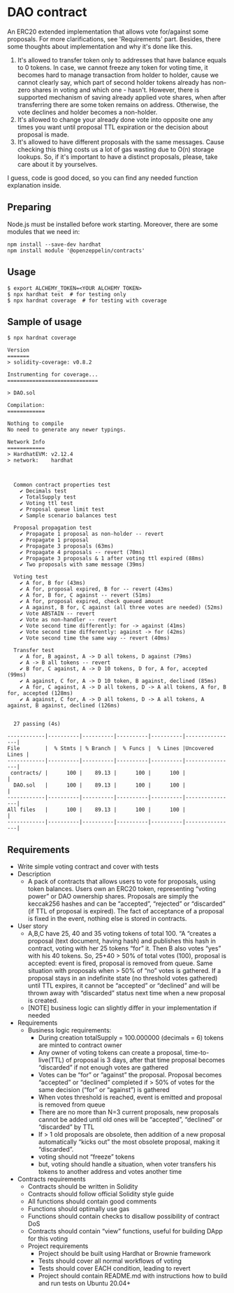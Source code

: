 # DAO contract

An ERC20 extended implementation that allows vote for/against some proposals. For more clarifications, see 'Requirements' part.
Besides, there some thoughts about implementation and why it's done like this.

1. It's allowed to transfer token only to addresses that have balance equals to 0 tokens. In case, we cannot freeze any token for voting time, it becomes hard to manage transaction from holder to holder, cause we cannot clearly say, which part of second holder tokens already has non-zero shares in voting and which one - hasn't. However, there is supported mechanism of saving already applied vote shares, when after transferring there are some token remains on address. Otherwise, the vote declines and holder becomes a non-holder.
2. It's allowed to change your already done vote into opposite one any times you want until proposal TTL expiration or the decision about proposal is made.
3. It's allowed to have different proposals with the same messages. Cause checking this thing costs us a lot of gas wasting due to O(n) storage lookups. So, if it's important to have a distinct proposals, please, take care about it by yourselves.

I guess, code is good doced, so you can find any needed function explanation inside.

## Preparing 
Node.js must be installed before work starting. Moreover, there are some modules that we need in:
```
npm install --save-dev hardhat
npm install module '@openzeppelin/contracts'
```

## Usage
``` 
$ export ALCHEMY_TOKEN=<YOUR ALCHEMY TOKEN>
$ npx hardhat test  # for testing only
$ npx hardnat coverage  # for testing with coverage
```

## Sample of usage
``` 
$ npx hardnat coverage

Version
=======
> solidity-coverage: v0.8.2

Instrumenting for coverage...
=============================

> DAO.sol

Compilation:
============

Nothing to compile
No need to generate any newer typings.

Network Info
============
> HardhatEVM: v2.12.4
> network:    hardhat



  Common contract properties test
    ✔ Decimals test
    ✔ TotalSupply test
    ✔ Voting ttl test
    ✔ Proposal queue limit test
    ✔ Sample scenario balances test

  Proposal propagation test
    ✔ Propagate 1 proposal as non-holder -- revert
    ✔ Propagate 1 proposal
    ✔ Propagate 3 proposals (63ms)
    ✔ Propagate 4 proposals -- revert (70ms)
    ✔ Propagate 3 proposals & 1 after voting ttl expired (88ms)
    ✔ Two proposals with same message (39ms)

  Voting test
    ✔ A for, B for (43ms)
    ✔ A for, proposal expired, B for -- revert (43ms)
    ✔ A for, B for, C against -- revert (51ms)
    ✔ A for, proposal expired, check queued amount
    ✔ A against, B for, C against (all three votes are needed) (52ms)
    ✔ Vote ABSTAIN -- revert
    ✔ Vote as non-handler -- revert
    ✔ Vote second time differently: for -> against (41ms)
    ✔ Vote second time differently: against -> for (42ms)
    ✔ Vote second time the same way -- revert (40ms)

  Transfer test
    ✔ A for, B against, A -> D all tokens, D against (79ms)
    ✔ A -> B all tokens -- revert
    ✔ B for, C against, A -> D 10 tokens, D for, A for, accepted (99ms)
    ✔ A against, C for, A -> D 10 token, B against, declined (85ms)
    ✔ A for, C against, A -> D all tokens, D -> A all tokens, A for, B for, accepted (128ms)
    ✔ A against, C for, A -> D all tokens, D -> A all tokens, A against, B against, declined (126ms)


  27 passing (4s)

------------|----------|----------|----------|----------|----------------|
File        |  % Stmts | % Branch |  % Funcs |  % Lines |Uncovered Lines |
------------|----------|----------|----------|----------|----------------|
 contracts/ |      100 |    89.13 |      100 |      100 |                |
  DAO.sol   |      100 |    89.13 |      100 |      100 |                |
------------|----------|----------|----------|----------|----------------|
All files   |      100 |    89.13 |      100 |      100 |                |
------------|----------|----------|----------|----------|----------------|
```


## Requirements

- Write simple voting contract and cover with tests
- Description
    - A pack of contracts that allows users to vote for proposals, using token balances. Users own an ERC20 token, representing “voting power” or DAO ownership shares. Proposals are simply the keccak256 hashes and can be “accepted”, “rejected” or “discarded” (if TTL of proposal is expired). The fact of acceptance of a proposal is fixed in the event, nothing else is stored in contracts.
- User story
    - A,B,C have 25, 40 and 35 voting tokens of total 100. “A “creates a proposal (text document, having hash) and publishes this hash in contract, voting with her 25 tokens “for” it. Then B also votes “yes” with his 40 tokens. So, 25+40 > 50% of total votes (100), proposal is accepted: event is fired, proposal is removed from queue. Same situation with proposals when > 50% of “no” votes is gathered. If a proposal stays in an indefinite state (no threshold votes gathered) until TTL expires, it cannot be “accepted” or “declined” and will be thrown away with “discarded” status next time when a new proposal is created.
    - [NOTE] business logic can slightly differ in your implementation if needed
- Requirements
    - Business logic requirements:
        - During creation totalSupply = 100.000000 (decimals = 6) tokens are minted to contract owner
        - Any owner of voting tokens can create a proposal, time-to-live(TTL) of proposal is 3 days, after that time proposal becomes “discarded” if not enough votes are gathered
        - Votes can be “for” or ”against” the proposal. Proposal becomes “accepted” or “declined” completed if > 50% of votes for the same decision (“for” or “against”) is gathered
        - When votes threshold is reached, event is emitted and proposal is removed from queue
        - There are no more than N=3 current proposals, new proposals cannot be added until old ones will be “accepted”, “declined” or “discarded” by TTL
        - If > 1 old proposals are obsolete, then addition of a new proposal automatically “kicks out” the most obsolete proposal, making it “discarded”.
        - voting should not “freeze” tokens
        - but, voting should handle a situation, when voter transfers his tokens to another address and votes another time
- Contracts requirements
    - Contracts should be written in Solidity
    - Contracts should follow official Solidity style guide
    - All functions should contain good comments
    - Functions should optimally use gas
    - Functions should contain checks to disallow possibility of contract DoS
    - Contracts should contain “view” functions, useful for building DApp for this voting
    - Project requirements
        - Project should be built using Hardhat or Brownie framework
        - Tests should cover all normal workflows of voting
        - Tests should cover EACH condition, leading to revert
        - Project should contain README.md with instructions how to build and run tests on Ubuntu 20.04+
